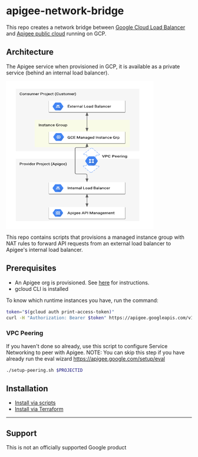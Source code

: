 # apigee-network-bridge

This repo creates a network bridge between [Google Cloud Load Balancer](https://cloud.google.com/load-balancing/docs/https) and [Apigee public cloud](https://cloud.google.com/apigee/docs) running on GCP.

## Architecture

The Apigee service when provisioned in GCP, it is available as a private service (behind an internal load balancer). 

<img src="./ngsaas-networking.png" align="center" height="400" width="400">

This repo contains scripts that provisions a managed instance group with NAT rules to forward API requests from an external load balancer to Apigee's internal load balancer. 

## Prerequisites

* An Apigee org is provisioned. See [here](https://cloud.google.com/apigee/docs/api-platform/get-started/overview) for instructions. 
* gcloud CLI is installed

To know which runtime instances you have, run the command:

```bash
token="$(gcloud auth print-access-token)"
curl -H "Authorization: Bearer $token" https://apigee.googleapis.com/v1/organizations/{org}/instances
```

### VPC Peering

If you haven't done so already, use this script to configure Service Networking to peer with Apigee. NOTE: You can skip this step if you have already run the eval wizard https://apigee.google.com/setup/eval

```bash
./setup-peering.sh $PROJECTID
```

## Installation

* [Install via scripts](./scripts)
* [Install via Terraform](./tform)

___

## Support

This is not an officially supported Google product
